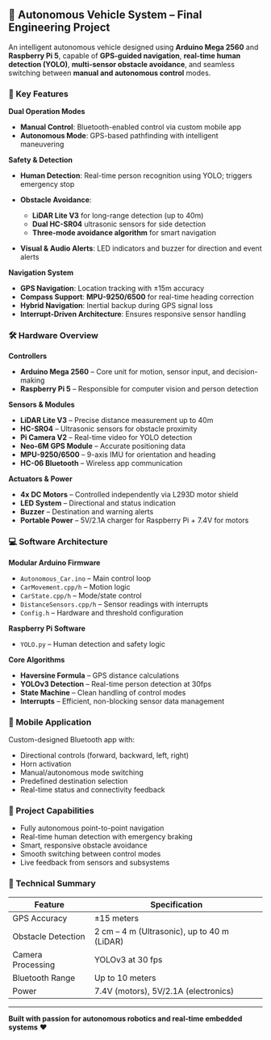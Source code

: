 
## 🚗 Autonomous Vehicle System – Final Engineering Project

An intelligent autonomous vehicle designed using **Arduino Mega 2560** and **Raspberry Pi 5**, capable of **GPS-guided navigation**, **real-time human detection (YOLO)**, **multi-sensor obstacle avoidance**, and seamless switching between **manual and autonomous control** modes.


### 🚀 Key Features

**Dual Operation Modes**

* **Manual Control**: Bluetooth-enabled control via custom mobile app
* **Autonomous Mode**: GPS-based pathfinding with intelligent maneuvering

**Safety & Detection**

* **Human Detection**: Real-time person recognition using YOLO; triggers emergency stop
* **Obstacle Avoidance**:

  * **LiDAR Lite V3** for long-range detection (up to 40m)
  * **Dual HC-SR04** ultrasonic sensors for side detection
  * **Three-mode avoidance algorithm** for smart navigation
* **Visual & Audio Alerts**: LED indicators and buzzer for direction and event alerts

**Navigation System**

* **GPS Navigation**: Location tracking with ±15m accuracy
* **Compass Support**: **MPU-9250/6500** for real-time heading correction
* **Hybrid Navigation**: Inertial backup during GPS signal loss
* **Interrupt-Driven Architecture**: Ensures responsive sensor handling


### 🛠 Hardware Overview

**Controllers**

* **Arduino Mega 2560** – Core unit for motion, sensor input, and decision-making
* **Raspberry Pi 5** – Responsible for computer vision and person detection

**Sensors & Modules**

* **LiDAR Lite V3** – Precise distance measurement up to 40m
* **HC-SR04** – Ultrasonic sensors for obstacle proximity
* **Pi Camera V2** – Real-time video for YOLO detection
* **Neo-6M GPS Module** – Accurate positioning data
* **MPU-9250/6500** – 9-axis IMU for orientation and heading
* **HC-06 Bluetooth** – Wireless app communication

**Actuators & Power**

* **4x DC Motors** – Controlled independently via L293D motor shield
* **LED System** – Directional and status indication
* **Buzzer** – Destination and warning alerts
* **Portable Power** – 5V/2.1A charger for Raspberry Pi + 7.4V for motors


### 💻 Software Architecture

**Modular Arduino Firmware**

* `Autonomous_Car.ino` – Main control loop
* `CarMovement.cpp/h` – Motion logic
* `CarState.cpp/h` – Mode/state control
* `DistanceSensors.cpp/h` – Sensor readings with interrupts
* `Config.h` – Hardware and threshold configuration

**Raspberry Pi Software**

* `YOLO.py` – Human detection and safety logic

**Core Algorithms**

* **Haversine Formula** – GPS distance calculations
* **YOLOv3 Detection** – Real-time person detection at 30fps
* **State Machine** – Clean handling of control modes
* **Interrupts** – Efficient, non-blocking sensor data management


### 📱 Mobile Application

Custom-designed Bluetooth app with:

* Directional controls (forward, backward, left, right)
* Horn activation
* Manual/autonomous mode switching
* Predefined destination selection
* Real-time status and connectivity feedback

### 🎯 Project Capabilities

* Fully autonomous point-to-point navigation
* Real-time human detection with emergency braking
* Smart, responsive obstacle avoidance
* Smooth switching between control modes
* Live feedback from sensors and subsystems


### 🔧 Technical Summary

| Feature            | Specification                               |
| ------------------ | ------------------------------------------- |
| GPS Accuracy       | ±15 meters                                  |
| Obstacle Detection | 2 cm – 4 m (Ultrasonic), up to 40 m (LiDAR) |
| Camera Processing  | YOLOv3 at 30 fps                            |
| Bluetooth Range    | Up to 10 meters                             |
| Power              | 7.4V (motors), 5V/2.1A (electronics)        |

---

**Built with passion for autonomous robotics and real-time embedded systems** ❤️


